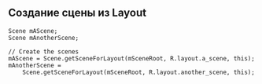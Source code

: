 ## Создание сцены из Layout

    Scene mAScene;
    Scene mAnotherScene;

    // Create the scenes
    mAScene = Scene.getSceneForLayout(mSceneRoot, R.layout.a_scene, this);
    mAnotherScene =
        Scene.getSceneForLayout(mSceneRoot, R.layout.another_scene, this);